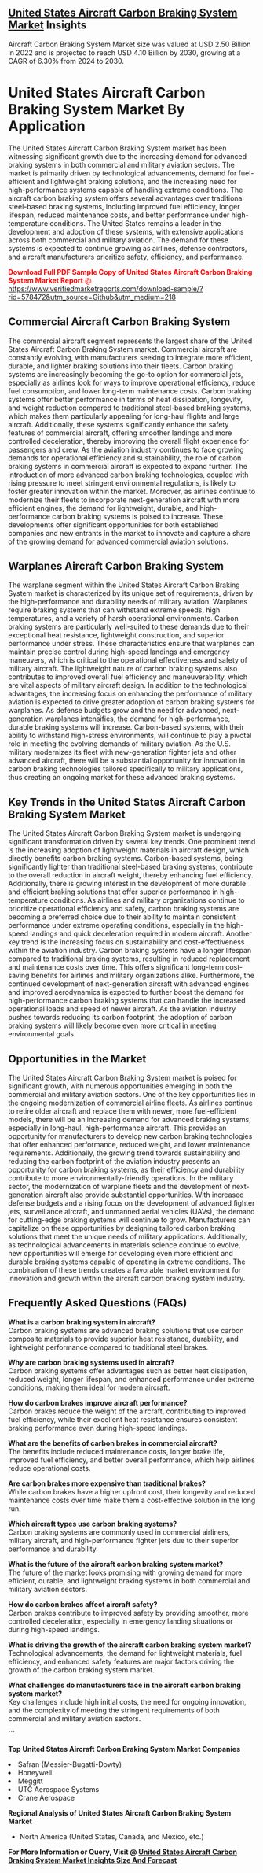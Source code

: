 <h2><a href="https://www.verifiedmarketreports.com/download-sample/?rid=578472&amp;utm_source=Github&amp;utm_medium=218" target="_blank">United States Aircraft Carbon Braking System Market</a> Insights</h2><p>Aircraft Carbon Braking System Market size was valued at USD 2.50 Billion in 2022 and is projected to reach USD 4.10 Billion by 2030, growing at a CAGR of 6.30% from 2024 to 2030.</p><p> <h1>United States Aircraft Carbon Braking System Market By Application</h1> <p>The United States Aircraft Carbon Braking System market has been witnessing significant growth due to the increasing demand for advanced braking systems in both commercial and military aviation sectors. The market is primarily driven by technological advancements, demand for fuel-efficient and lightweight braking solutions, and the increasing need for high-performance systems capable of handling extreme conditions. The aircraft carbon braking system offers several advantages over traditional steel-based braking systems, including improved fuel efficiency, longer lifespan, reduced maintenance costs, and better performance under high-temperature conditions. The United States remains a leader in the development and adoption of these systems, with extensive applications across both commercial and military aviation. The demand for these systems is expected to continue growing as airlines, defense contractors, and aircraft manufacturers prioritize safety, efficiency, and performance. <p><span class=""><span style="color: #ff0000;"><strong>Download Full PDF Sample Copy of United States Aircraft Carbon Braking System Market Report</strong> @ </span><a href="https://www.verifiedmarketreports.com/download-sample/?rid=578472&amp;utm_source=Github&amp;utm_medium=218" target="_blank">https://www.verifiedmarketreports.com/download-sample/?rid=578472&amp;utm_source=Github&amp;utm_medium=218</a></span></p></p> <h2>Commercial Aircraft Carbon Braking System</h2> <p>The commercial aircraft segment represents the largest share of the United States Aircraft Carbon Braking System market. Commercial aircraft are constantly evolving, with manufacturers seeking to integrate more efficient, durable, and lighter braking solutions into their fleets. Carbon braking systems are increasingly becoming the go-to option for commercial jets, especially as airlines look for ways to improve operational efficiency, reduce fuel consumption, and lower long-term maintenance costs. Carbon braking systems offer better performance in terms of heat dissipation, longevity, and weight reduction compared to traditional steel-based braking systems, which makes them particularly appealing for long-haul flights and large aircraft. Additionally, these systems significantly enhance the safety features of commercial aircraft, offering smoother landings and more controlled deceleration, thereby improving the overall flight experience for passengers and crew. As the aviation industry continues to face growing demands for operational efficiency and sustainability, the role of carbon braking systems in commercial aircraft is expected to expand further. The introduction of more advanced carbon braking technologies, coupled with rising pressure to meet stringent environmental regulations, is likely to foster greater innovation within the market. Moreover, as airlines continue to modernize their fleets to incorporate next-generation aircraft with more efficient engines, the demand for lightweight, durable, and high-performance carbon braking systems is poised to increase. These developments offer significant opportunities for both established companies and new entrants in the market to innovate and capture a share of the growing demand for advanced commercial aviation solutions. <h2>Warplanes Aircraft Carbon Braking System</h2> <p>The warplane segment within the United States Aircraft Carbon Braking System market is characterized by its unique set of requirements, driven by the high-performance and durability needs of military aviation. Warplanes require braking systems that can withstand extreme speeds, high temperatures, and a variety of harsh operational environments. Carbon braking systems are particularly well-suited to these demands due to their exceptional heat resistance, lightweight construction, and superior performance under stress. These characteristics ensure that warplanes can maintain precise control during high-speed landings and emergency maneuvers, which is critical to the operational effectiveness and safety of military aircraft. The lightweight nature of carbon braking systems also contributes to improved overall fuel efficiency and maneuverability, which are vital aspects of military aircraft design. In addition to the technological advantages, the increasing focus on enhancing the performance of military aviation is expected to drive greater adoption of carbon braking systems for warplanes. As defense budgets grow and the need for advanced, next-generation warplanes intensifies, the demand for high-performance, durable braking systems will increase. Carbon-based systems, with their ability to withstand high-stress environments, will continue to play a pivotal role in meeting the evolving demands of military aviation. As the U.S. military modernizes its fleet with new-generation fighter jets and other advanced aircraft, there will be a substantial opportunity for innovation in carbon braking technologies tailored specifically to military applications, thus creating an ongoing market for these advanced braking systems. <h2>Key Trends in the United States Aircraft Carbon Braking System Market</h2> <p>The United States Aircraft Carbon Braking System market is undergoing significant transformation driven by several key trends. One prominent trend is the increasing adoption of lightweight materials in aircraft design, which directly benefits carbon braking systems. Carbon-based systems, being significantly lighter than traditional steel-based braking systems, contribute to the overall reduction in aircraft weight, thereby enhancing fuel efficiency. Additionally, there is growing interest in the development of more durable and efficient braking solutions that offer superior performance in high-temperature conditions. As airlines and military organizations continue to prioritize operational efficiency and safety, carbon braking systems are becoming a preferred choice due to their ability to maintain consistent performance under extreme operating conditions, especially in the high-speed landings and quick deceleration required in modern aircraft. Another key trend is the increasing focus on sustainability and cost-effectiveness within the aviation industry. Carbon braking systems have a longer lifespan compared to traditional braking systems, resulting in reduced replacement and maintenance costs over time. This offers significant long-term cost-saving benefits for airlines and military organizations alike. Furthermore, the continued development of next-generation aircraft with advanced engines and improved aerodynamics is expected to further boost the demand for high-performance carbon braking systems that can handle the increased operational loads and speed of newer aircraft. As the aviation industry pushes towards reducing its carbon footprint, the adoption of carbon braking systems will likely become even more critical in meeting environmental goals. <h2>Opportunities in the Market</h2> <p>The United States Aircraft Carbon Braking System market is poised for significant growth, with numerous opportunities emerging in both the commercial and military aviation sectors. One of the key opportunities lies in the ongoing modernization of commercial airline fleets. As airlines continue to retire older aircraft and replace them with newer, more fuel-efficient models, there will be an increasing demand for advanced braking systems, especially in long-haul, high-performance aircraft. This provides an opportunity for manufacturers to develop new carbon braking technologies that offer enhanced performance, reduced weight, and lower maintenance requirements. Additionally, the growing trend towards sustainability and reducing the carbon footprint of the aviation industry presents an opportunity for carbon braking systems, as their efficiency and durability contribute to more environmentally-friendly operations. In the military sector, the modernization of warplane fleets and the development of next-generation aircraft also provide substantial opportunities. With increased defense budgets and a rising focus on the development of advanced fighter jets, surveillance aircraft, and unmanned aerial vehicles (UAVs), the demand for cutting-edge braking systems will continue to grow. Manufacturers can capitalize on these opportunities by designing tailored carbon braking solutions that meet the unique needs of military applications. Additionally, as technological advancements in materials science continue to evolve, new opportunities will emerge for developing even more efficient and durable braking systems capable of operating in extreme conditions. The combination of these trends creates a favorable market environment for innovation and growth within the aircraft carbon braking system industry. <h2>Frequently Asked Questions (FAQs)</h2> <p><strong>What is a carbon braking system in aircraft?</strong><br> Carbon braking systems are advanced braking solutions that use carbon composite materials to provide superior heat resistance, durability, and lightweight performance compared to traditional steel brakes.</p> <p><strong>Why are carbon braking systems used in aircraft?</strong><br> Carbon braking systems offer advantages such as better heat dissipation, reduced weight, longer lifespan, and enhanced performance under extreme conditions, making them ideal for modern aircraft.</p> <p><strong>How do carbon brakes improve aircraft performance?</strong><br> Carbon brakes reduce the weight of the aircraft, contributing to improved fuel efficiency, while their excellent heat resistance ensures consistent braking performance even during high-speed landings.</p> <p><strong>What are the benefits of carbon brakes in commercial aircraft?</strong><br> The benefits include reduced maintenance costs, longer brake life, improved fuel efficiency, and better overall performance, which help airlines reduce operational costs.</p> <p><strong>Are carbon brakes more expensive than traditional brakes?</strong><br> While carbon brakes have a higher upfront cost, their longevity and reduced maintenance costs over time make them a cost-effective solution in the long run.</p> <p><strong>Which aircraft types use carbon braking systems?</strong><br> Carbon braking systems are commonly used in commercial airliners, military aircraft, and high-performance fighter jets due to their superior performance and durability.</p> <p><strong>What is the future of the aircraft carbon braking system market?</strong><br> The future of the market looks promising with growing demand for more efficient, durable, and lightweight braking systems in both commercial and military aviation sectors.</p> <p><strong>How do carbon brakes affect aircraft safety?</strong><br> Carbon brakes contribute to improved safety by providing smoother, more controlled deceleration, especially in emergency landing situations or during high-speed landings.</p> <p><strong>What is driving the growth of the aircraft carbon braking system market?</strong><br> Technological advancements, the demand for lightweight materials, fuel efficiency, and enhanced safety features are major factors driving the growth of the carbon braking system market.</p> <p><strong>What challenges do manufacturers face in the aircraft carbon braking system market?</strong><br> Key challenges include high initial costs, the need for ongoing innovation, and the complexity of meeting the stringent requirements of both commercial and military aviation sectors.</p> ```</p><p><strong>Top United States Aircraft Carbon Braking System Market Companies</strong></p><div data-test-id=""><p><li>Safran (Messier-Bugatti-Dowty)</li><li> Honeywell</li><li> Meggitt</li><li> UTC Aerospace Systems</li><li> Crane Aerospace</li></p><div><strong>Regional Analysis of&nbsp;United States Aircraft Carbon Braking System Market</strong></div><ul><li dir="ltr"><p dir="ltr">North America&nbsp;(United States, Canada, and Mexico, etc.)</p></li></ul><p><strong>For More Information or Query, Visit @&nbsp;</strong><strong><a href="https://www.verifiedmarketreports.com/product/aircraft-carbon-braking-system-market/?utm_source=Github&amp;utm_medium=218" target="_blank">United States Aircraft Carbon Braking System Market Insights Size And Forecast</a></strong></p></div>
